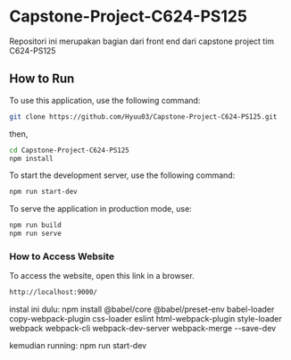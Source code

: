 ﻿# Capstone-Project-C624-PS125

Repositori ini merupakan bagian dari front end dari capstone project tim C624-PS125

## How to Run
To use this application, use the following command:
```bash
git clone https://github.com/Hyuu03/Capstone-Project-C624-PS125.git
```
then,
```bash
cd Capstone-Project-C624-PS125
npm install
```

To start the development server, use the following command:

```bash
npm run start-dev
```

To serve the application in production mode, use:

```bash
npm run build
npm run serve
```
### How to Access Website
To access the website, open this link in a browser.
```bash
http://localhost:9000/
```


 instal ini dulu:
npm install @babel/core @babel/preset-env babel-loader copy-webpack-plugin css-loader eslint html-webpack-plugin style-loader webpack webpack-cli webpack-dev-server webpack-merge --save-dev

kemudian running:
npm run start-dev
